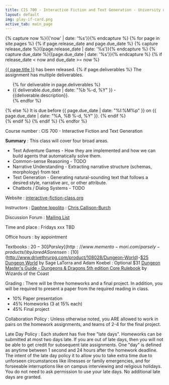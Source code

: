```yaml
---
title: CIS 700 - Interactive Fiction and Text Generation - University of Pennsylvania
layout: default
img: play-if-card.png
active_tab: main_page 
---
```


<!--

<div class="alert alert-danger" markdown="1">
If you're interested in joining the course, [you can sign yourself up for the waitlist](https://forms.cis.upenn.edu/waitlist/index.php).  Note that the number of spots will be limited. 
</div>

-->


<!-- Display an alert about upcoming homework assignments -->
{% capture now %}{{'now' | date: '%s'}}{% endcapture %}
{% for page in site.pages %}
{% if page.release_date and page.due_date %}
{% capture release_date %}{{page.release_date | date: '%s'}}{% endcapture %}
{% capture due_date %}{{page.due_date | date: '%s'}}{% endcapture %}
{% if release_date < now and due_date >= now %}
<div class="alert alert-info">
<a href="{{page.url}}">{{ page.title }}</a> has been released.  
{% if page.deliverables %}
The assignment has multiple deliverables.
<ul>
{% for deliverable in page.deliverables %}
<li>{{ deliverable.due_date | date: "%b %-d, %Y" }} - {{deliverable.description}}.</li>
{% endfor %}
</ul>
{% else %}
It is due before {{ page.due_date | date: "%I:%M%p" }} on {{ page.due_date | date: "%A, %B %-d, %Y" }}.
{% endif %}
</div>
{% endif %}
{% endif %}
{% endfor %}
<!-- End alert for upcoming homework assignments -->





Course number
: CIS 700 - Interactive Fiction and Text Generation 

**Summary**
: This class will cover four broad areas.
* Text Adventure Games - How they are implemented and how we can build agents that automatically solve them.
* Common-sense Reasoning - TODO
* Narrative Understanding - Extracting narrative structure (schemas, morphology) from text
* Text Generation - Generating natural-sounding text that follows a desired style, narrative arc, or other attribute.
* Chatbots / Dialog Systems - TODO

Website
: [interactive-fiction-class.org](http://interactive-fiction-class.org/)

Instructors
: [Daphne Ippolito](https://www.seas.upenn.edu/~daphnei/)
: [Chris Callison-Burch](https://www.cis.upenn.edu/~ccb/)

Discussion Forum
: [Mailing List](https://groups.google.com/d/forum/cis700-2019-iftg)

Time and place
: Fridays xxx TBD

Office hours
: by appointment

Textbooks
: $20-30 [Parsley](http://www.memento-mori.com/parsely-products/) by Jared A Sorensen
: [$10](http://www.drivethrurpg.com/product/108028/Dungeon-World)-[$25](https://www.burningwheel.com/dungeon-world-1/) [Dungeon World](https://dungeon-world.com/) by Sage LaTorra and Adam Koebel
: Optional $31 [Dungeon Master's Guide - Dungeons & Dragons 5th edition Core Rulebook](https://www.amazon.com/Dungeons-Dragons-Dungeon-Rulebook-Roleplaying/dp/0786965622/) by Wizards of the Coast

Grading
: There will be three homeworks and a final project. In addition, you will be required to present a paper from the required reading in class.
* 10% Paper presentation
* 45% Homeworks (3 at 15% each)
* 45% Final project

Collaboration Policy
: Unless otherwise noted, you ARE allowed to work in pairs on the homework assignments, and teams of 2-4 for the final project. 

Late Day Policy
: Each student has five free "late days".  Homeworks can be submitted at most two days late.  If you are out of late days, then you will not be able to get credit for subsequent late assignments. One "day" is defined as anytime between 1 second and 24 hours after the homework deadline. The intent of the late day policy it to allow you to take extra time due to unforseen circumstances like illnesses or family emergencies, and for forseeable interruptions like on campus interviewing and religious holidays.  You do not need to ask permission to use your late days.  No additional late days are granted. 


